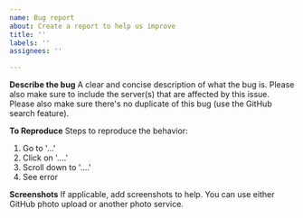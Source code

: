 ```yaml
---
name: Bug report
about: Create a report to help us improve
title: ''
labels: ''
assignees: ''

---
```


**Describe the bug**
A clear and concise description of what the bug is. Please also make sure to include the server(s) that are affected by this issue. Please also make sure there's no duplicate of this bug (use the GitHub search feature).

**To Reproduce**
Steps to reproduce the behavior:
1. Go to '...'
2. Click on '....'
3. Scroll down to '....'
4. See error

**Screenshots**
If applicable, add screenshots to help. You can use either GitHub photo upload or another photo service.
